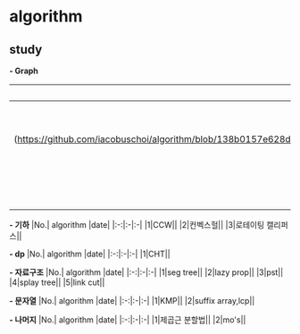 # algorithm
study
-

**- Graph**

|No.| algorithm |date|
|:-:|:-|:-|
|1|[mst](https://github.com/iacobuschoi/algorithm/blob/8e1c949772217f6318c698971b3f69f7a1dc6855/%EC%B5%9C%EC%86%8C%20%EC%8B%A0%EC%9E%A5%20%ED%8A%B8%EB%A6%AC.md)|2023.08.14|
|2|[최단경로]
(https://github.com/iacobuschoi/algorithm/blob/138b0157e628d122907c80a125cd0c9b5c9d71bc/%EC%B5%9C%EB%8B%A8%20%EA%B2%BD%EB%A1%9C.md)|2023.08.14|
|3|이분매칭||
|4|LCA||
|5|최대유량||
|6|HLD||

**- 기하**
|No.| algorithm |date|
|:-:|:-|:-|
|1|CCW||
|2|컨벡스헐||
|3|로테이팅 캘리퍼스||

**- dp**
|No.| algorithm |date|
|:-:|:-|:-|
|1|CHT||

**- 자료구조**
|No.| algorithm |date|
|:-:|:-|:-|
|1|seg tree||
|2|lazy prop||
|3|pst||
|4|splay tree||
|5|link cut||

**- 문자열**
|No.| algorithm |date|
|:-:|:-|:-|
|1|KMP||
|2|suffix array,lcp||

**- 나머지**
|No.| algorithm |date|
|:-:|:-|:-|
|1|제곱근 분할법||
|2|mo's||
